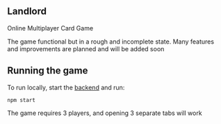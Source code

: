 ## Landlord

Online Multiplayer Card Game

The game functional but in a rough and incomplete state. Many features and improvements are planned and will be added soon

## Running the game

To run locally, start the [backend](https://github.com/Snypintyme/landlord-backend) and run:

```
npm start
```

The game requires 3 players, and opening 3 separate tabs will work
